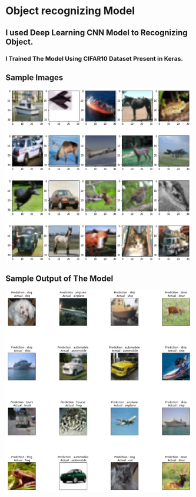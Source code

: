 # Object recognizing Model
## I used Deep Learning CNN Model to Recognizing Object.
### I Trained The Model Using CIFAR10 Dataset Present in Keras.
## Sample Images
![](https://github.com/srajan-kiyotaka/Object-recognizing-Model/blob/master/images/sample.png)
## Sample Output of The Model
![](https://github.com/srajan-kiyotaka/Object-recognizing-Model/blob/master/images/output.png)
